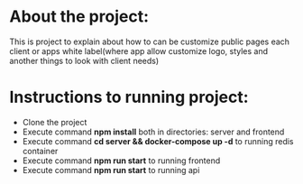 About the project:
==================

This is project to explain about how to can be customize public pages each client or apps white label(where app allow customize logo, styles and another things to look with client needs)


Instructions to running project:
================================

- Clone the project
- Execute command **npm install** both in directories: server and frontend
- Execute command **cd server && docker-compose up -d** to running redis container 
- Execute command **npm run start** to running frontend
- Execute command **npm run start** to running api